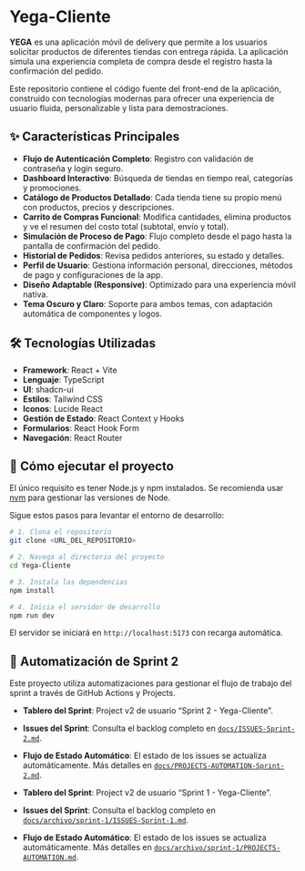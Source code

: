 # Yega-Cliente

**YEGA** es una aplicación móvil de delivery que permite a los usuarios solicitar productos de diferentes tiendas con entrega rápida. La aplicación simula una experiencia completa de compra desde el registro hasta la confirmación del pedido.

Este repositorio contiene el código fuente del front-end de la aplicación, construido con tecnologías modernas para ofrecer una experiencia de usuario fluida, personalizable y lista para demostraciones.

## ✨ Características Principales

- **Flujo de Autenticación Completo**: Registro con validación de contraseña y login seguro.
- **Dashboard Interactivo**: Búsqueda de tiendas en tiempo real, categorías y promociones.
- **Catálogo de Productos Detallado**: Cada tienda tiene su propio menú con productos, precios y descripciones.
- **Carrito de Compras Funcional**: Modifica cantidades, elimina productos y ve el resumen del costo total (subtotal, envío y total).
- **Simulación de Proceso de Pago**: Flujo completo desde el pago hasta la pantalla de confirmación del pedido.
- **Historial de Pedidos**: Revisa pedidos anteriores, su estado y detalles.
- **Perfil de Usuario**: Gestiona información personal, direcciones, métodos de pago y configuraciones de la app.
- **Diseño Adaptable (Responsive)**: Optimizado para una experiencia móvil nativa.
- **Tema Oscuro y Claro**: Soporte para ambos temas, con adaptación automática de componentes y logos.

## 🛠️ Tecnologías Utilizadas

- **Framework**: React + Vite
- **Lenguaje**: TypeScript
- **UI**: shadcn-ui
- **Estilos**: Tailwind CSS
- **Iconos**: Lucide React
- **Gestión de Estado**: React Context y Hooks
- **Formularios**: React Hook Form
- **Navegación**: React Router

## 🚀 Cómo ejecutar el proyecto

El único requisito es tener Node.js y npm instalados. Se recomienda usar [nvm](https://github.com/nvm-sh/nvm#installing-and-updating) para gestionar las versiones de Node.

Sigue estos pasos para levantar el entorno de desarrollo:

```sh
# 1. Clona el repositorio
git clone <URL_DEL_REPOSITORIO>

# 2. Navega al directorio del proyecto
cd Yega-Cliente

# 3. Instala las dependencias
npm install

# 4. Inicia el servidor de desarrollo
npm run dev
```
El servidor se iniciará en `http://localhost:5173` con recarga automática.

## 🤖 Automatización de Sprint 2

Este proyecto utiliza automatizaciones para gestionar el flujo de trabajo del
sprint a través de GitHub Actions y Projects.

- **Tablero del Sprint**: Project v2 de usuario “Sprint 2 - Yega-Cliente”.
- **Issues del Sprint**: Consulta el backlog completo en
  [`docs/ISSUES-Sprint-2.md`](./docs/ISSUES-Sprint-2.md).
- **Flujo de Estado Automático**: El estado de los issues se actualiza
  automáticamente. Más detalles en
  [`docs/PROJECTS-AUTOMATION-Sprint-2.md`](./docs/PROJECTS-AUTOMATION-Sprint-2.md).

- **Tablero del Sprint**: Project v2 de usuario “Sprint 1 - Yega-Cliente”.
- **Issues del Sprint**: Consulta el backlog completo en [`docs/archivo/sprint-1/ISSUES-Sprint-1.md`](./docs/archivo/sprint-1/ISSUES-Sprint-1.md).
- **Flujo de Estado Automático**: El estado de los issues se actualiza automáticamente. Más detalles en [`docs/archivo/sprint-1/PROJECTS-AUTOMATION.md`](./docs/archivo/sprint-1/PROJECTS-AUTOMATION.md).

